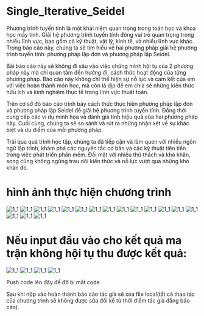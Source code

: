 # Single_Iterative_Seidel

Phương trình tuyến tính là một khái niệm quan trọng trong toán học và khoa học máy
tính. Giải hệ phương trình tuyến tính đóng vai trò quan trọng trong nhiều lĩnh vực, bao
gồm cả kỹ thuật, vật lý, kinh tế, và nhiều lĩnh vực khác. Trong báo cáo này, chúng ta
sẽ tìm hiểu về hai phương pháp giải hệ phương trình tuyến tính: phương pháp lặp đơn
và phương pháp lặp Seidel.

Bài báo cáo này sẽ không đi sâu vào việc chứng mình hội tụ của 2 phương pháp này
mà chỉ quan tâm đến hướng đi, cách thức hoạt động của từng phương pháp. Báo cáo
này không chỉ thể hiện sự nỗ lực và cam kết của em với việc hoàn thành môn học, mà
còn là dịp để em chia sẻ những kiến thức hữu ích và kinh nghiệm thực tế trong lĩnh vực
thuật toán.

Trên cơ sở đó báo cáo trình bày cách thức thực hiện phương pháp lặp đơn và phương
pháp lặp Seidel để giải hệ phương trình tuyến tính. Đồng thời cung cấp các ví dụ minh
họa và đánh giá tính hiệu quả của hai phương pháp này. Cuối cùng, chúng ta sẽ so sánh
và rút ra những nhận xét về sự khác biệt và ưu điểm của mỗi phương pháp.

Trải qua quá trình học tập, chúng ta đã tiếp cận và làm quen với nhiều ngôn ngữ lập
trình, khám phá các nguyên tắc cơ bản và các kỹ thuật tiên tiến trong việc phát triển
phần mềm. Đối mặt với nhiều thử thách và khó khăn, song cũng không ngừng trau dồi
kiến thức và nỗ lực vượt qua những khó khăn đó.

# hình ảnh thực hiện chương trình

![1_1](https://github.com/huyvu15/Single_Iterative_Seidel/blob/main/run_program/menu.png)
![1_1](https://github.com/huyvu15/Single_Iterative_Seidel/blob/main/run_program/1_1.png)
![1_1](https://github.com/huyvu15/Single_Iterative_Seidel/blob/main/run_program/1_2.png)
![1_1](https://github.com/huyvu15/Single_Iterative_Seidel/blob/main/run_program/1_3.png)
![1_1](https://github.com/huyvu15/Single_Iterative_Seidel/blob/main/run_program/1_4.png)
![1_1](https://github.com/huyvu15/Single_Iterative_Seidel/blob/main/run_program/2.png)
![1_1](https://github.com/huyvu15/Single_Iterative_Seidel/blob/main/run_program/3.png)
![1_1](https://github.com/huyvu15/Single_Iterative_Seidel/blob/main/run_program/4.png)
![1_1](https://github.com/huyvu15/Single_Iterative_Seidel/blob/main/run_program/4_1.png)
![1_1](https://github.com/huyvu15/Single_Iterative_Seidel/blob/main/run_program/4_2.png)
![1_1](https://github.com/huyvu15/Single_Iterative_Seidel/blob/main/run_program/5.png)
![1_1](https://github.com/huyvu15/Single_Iterative_Seidel/blob/main/run_program/5_1.png)
![1_1](https://github.com/huyvu15/Single_Iterative_Seidel/blob/main/run_program/5_2.png)
![1_1](https://github.com/huyvu15/Single_Iterative_Seidel/blob/main/run_program/6.png)
![1_1](https://github.com/huyvu15/Single_Iterative_Seidel/blob/main/run_program/6_1.png)
![1_1](https://github.com/huyvu15/Single_Iterative_Seidel/blob/main/run_program/6_2.png)
![1_1](https://github.com/huyvu15/Single_Iterative_Seidel/blob/main/run_program/end.png)

# Nếu input đầu vào cho kết quả ma trận không hội tụ thu được kết quả:
![1_1](https://github.com/huyvu15/Single_Iterative_Seidel/blob/main/run_program/2_v1.png)
![1_1](https://github.com/huyvu15/Single_Iterative_Seidel/blob/main/run_program/4_v1.png)
![1_1](https://github.com/huyvu15/Single_Iterative_Seidel/blob/main/run_program/5_v1.png)
![1_1](https://github.com/huyvu15/Single_Iterative_Seidel/blob/main/run_program/6_v1.png)


Push code lên đây để đỡ bị mất code.

Sau khi nộp vào hoàn thành báo cáo tác giả sẽ xóa file local(tất cả thao tác của chương trình sẽ không được sửa đổi kể từ thời điểm tác giả đăng báo cáo).